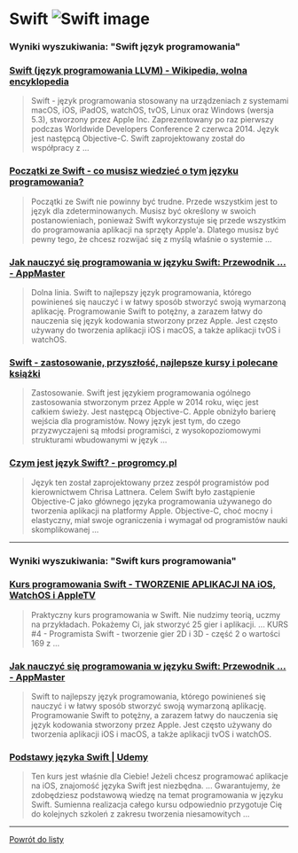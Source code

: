 # Swift ![Swift image](https://www.tiobe.com/wp-content/themes/tiobe/tiobe-index/images/Swift.png)
 
### Wyniki wyszukiwania: "Swift język programowania" 
 
### [Swift (język programowania LLVM) - Wikipedia, wolna encyklopedia](https://pl.wikipedia.org/wiki/Swift_(język_programowania_LLVM)) 
 
 > Swift - język programowania stosowany na urządzeniach z systemami macOS, iOS, iPadOS, watchOS, tvOS, Linux oraz Windows (wersja 5.3), stworzony przez Apple Inc. Zaprezentowany po raz pierwszy podczas Worldwide Developers Conference 2 czerwca 2014. Język jest następcą Objective-C. Swift zaprojektowany został do współpracy z ...
 
 
 
 
### [Początki ze Swift - co musisz wiedzieć o tym języku programowania?](https://android.com.pl/programowanie/382514-poczatki-ze-swift-co-musisz-wiedziec-o-tym-jezyku-programowania/) 
 
 > Początki ze Swift nie powinny być trudne. Przede wszystkim jest to język dla zdeterminowanych. Musisz być określony w swoich postanowieniach, ponieważ Swift wykorzystuje się przede wszystkim do programowania aplikacji na sprzęty Apple'a. Dlatego musisz być pewny tego, że chcesz rozwijać się z myślą właśnie o systemie ...
 
 
 
 
### [Jak nauczyć się programowania w języku Swift: Przewodnik ... - AppMaster](https://appmaster.io/pl/blog/naucz-sie-swifta-krok-po-kroku) 
 
 > Dolna linia. Swift to najlepszy język programowania, którego powinieneś się nauczyć i w łatwy sposób stworzyć swoją wymarzoną aplikację. Programowanie Swift to potężny, a zarazem łatwy do nauczenia się język kodowania stworzony przez Apple. Jest często używany do tworzenia aplikacji iOS i macOS, a także aplikacji tvOS i watchOS.
 
 
 
 
### [Swift - zastosowanie, przyszłość, najlepsze kursy i polecane książki](https://jaki-jezyk-programowania.pl/technologie/swift/) 
 
 > Zastosowanie. Swift jest językiem programowania ogólnego zastosowania stworzonym przez Apple w 2014 roku, więc jest całkiem świeży. Jest następcą Objective-C. Apple obniżyło barierę wejścia dla programistów. Nowy język jest tym, do czego przyzwyczajeni są młodsi programiści, z wysokopoziomowymi strukturami wbudowanymi w język ...
 
 
 
 
### [Czym jest język Swift? - progromcy.pl](https://progromcy.pl/czym-jest-jezyk-swift/) 
 
 > Język ten został zaprojektowany przez zespół programistów pod kierownictwem Chrisa Lattnera. Celem Swift było zastąpienie Objective-C jako głównego języka programowania używanego do tworzenia aplikacji na platformy Apple. Objective-C, choć mocny i elastyczny, miał swoje ograniczenia i wymagał od programistów nauki skomplikowanej ...
 
 
 
 

 
---
 
### Wyniki wyszukiwania: "Swift kurs programowania" 
 
### [Kurs programowania Swift - TWORZENIE APLIKACJI NA iOS, WatchOS i AppleTV](http://swiftlab.pl/) 
 
 > Praktyczny kurs programowania w Swift. Nie nudzimy teorią, uczmy na przykładach. Pokażemy Ci, jak stworzyć 25 gier i aplikacji. ... KURS #4 - Programista Swift - tworzenie gier 2D i 3D - część 2 o wartości 169 z ...
 
 
 
 
### [Jak nauczyć się programowania w języku Swift: Przewodnik ... - AppMaster](https://appmaster.io/pl/blog/naucz-sie-swifta-krok-po-kroku) 
 
 > Swift to najlepszy język programowania, którego powinieneś się nauczyć i w łatwy sposób stworzyć swoją wymarzoną aplikację. Programowanie Swift to potężny, a zarazem łatwy do nauczenia się język kodowania stworzony przez Apple. Jest często używany do tworzenia aplikacji iOS i macOS, a także aplikacji tvOS i watchOS.
 
 
 
 
### [Podstawy języka Swift | Udemy](https://www.udemy.com/course/podstawy-jezyka-swift/) 
 
 > Ten kurs jest właśnie dla Ciebie! Jeżeli chcesz programować aplikacje na iOS, znajomość języka Swift jest niezbędna. ... Gwarantujemy, że zdobędziesz podstawową wiedzę na temat programowania w języku Swift. Sumienna realizacja całego kursu odpowiednio przygotuje Cię do kolejnych szkoleń z zakresu tworzenia niesamowitych ...
 
 
 
 

 
---
 
 [Powrót do listy](../top20.md)